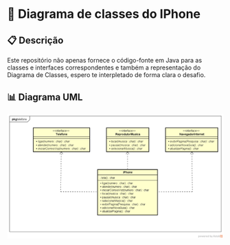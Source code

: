 # 📱 Diagrama de classes do IPhone

## 📋 Descrição

Este repositório não apenas fornece o código-fonte em Java para as classes e interfaces correspondentes e também a representação do Diagrama de Classes, espero te interpletado de forma clara o desafio.


## 📊 Diagrama UML
<p align="center">
  <img src="Diagrama/Diagrama Classes IPHONE.png" alt="Diagrama de Classes">
</p>
